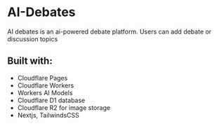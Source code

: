 # AI-Debates

AI debates is an ai-powered debate platform. Users can add debate or discussion topics

## Built with:

- Cloudflare Pages
- Cloudflare Workers
- Workers AI Models
- Cloudflare D1 database
- Cloudflare R2 for image storage
- Nextjs, TailwindsCSS
